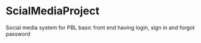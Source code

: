 # ScialMediaProject
Social media system for PBL
basic front end having  login, sign in and forgot password
